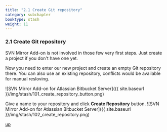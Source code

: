 ```yaml
---
title: "2.1 Create Git repository"
category: subchapter
booktype: stash
weight: 11
---
```



###  2.1 Create Git repository

SVN Mirror Add-on is not involved in those few very first steps. Just create a project if you don't have one yet.

Now you need to enter our new project and create an empty Git repository there.
You can also use an existing repository, conflicts would be available for manual resloving.

![SVN Mirror Add-on for Atlassian Bitbucket Server]({{ site.baseurl }}/img/stash/101_create_repository_button.png)

Give a name to your repository and click **Create Repository** button.
![SVN Mirror Add-on for Atlassian Bitbucket Server]({{ site.baseurl }}/img/stash/102_create_repository.png)

[up](#up)
